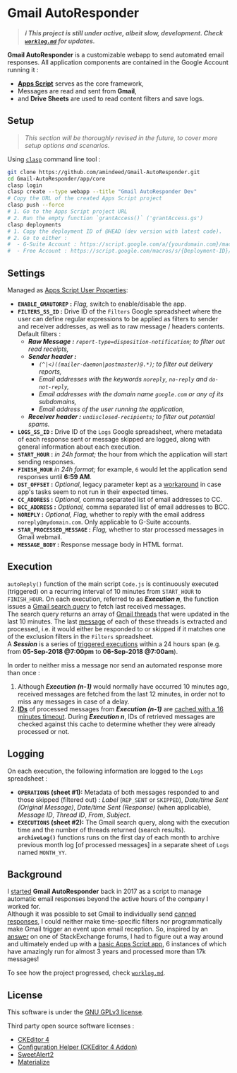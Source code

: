 # Gmail AutoResponder

> ***ℹ This project is still under active, albeit slow, development. Check [`worklog.md`](worklog.md) for updates.***

**Gmail AutoResponder** is a customizable webapp to send automated email responses. All application components are contained in the Google Account running it : 
- **[Apps Script](https://developers.google.com/apps-script/reference/)** serves as the core framework, 
- Messages are read and sent from **Gmail**, 
- and **Drive Sheets** are used to read content filters and save logs.

## Setup

> _This section will be thoroughly revised in the future, to cover more setup options and scenarios._

Using [`clasp`](https://github.com/google/clasp#install) command line tool :

```bash
git clone https://github.com/amindeed/Gmail-AutoResponder.git
cd Gmail-AutoResponder/app/core
clasp login
clasp create --type webapp --title "Gmail AutoResponder Dev"
# Copy the URL of the created Apps Script project
clasp push --force
# 1. Go to the Apps Script project URL
# 2. Run the empty function `grantAccess()` ('grantAccess.gs')
clasp deployments
# 1. Copy the deployment ID of @HEAD (dev version with latest code). 
# 2. Go to either :
#  - G-Suite Account : https://script.google.com/a/{yourdomain.com}/macros/s/{Deployment-ID}/dev
#  - Free Account : https://script.google.com/macros/s/{Deployment-ID}/dev
```

## Settings

Managed as [Apps Script User Properties](https://developers.google.com/apps-script/reference/properties/properties-service#getUserProperties()):
- **`ENABLE_GMAUTOREP` :** _Flag,_ switch to enable/disable the app.
- **`FILTERS_SS_ID` :** Drive ID of the `Filters` Google spreadsheet where the user can define regular expressions to be applied as filters to sender and receiver addresses, as well as to raw message / headers contents. Default filters :
    - _**Raw Message :** `report-type=disposition-notification`; to filter out read receipts,_
    - _**Sender header :**_ 
        - _`(^|<)((mailer-daemon|postmaster)@.*)`; to filter out delivery reports,_
        - _Email addresses with the keywords `noreply`, `no-reply` and `do-not-reply`,_
        - _Email addresses with the domain name `google.com` or any of its subdomains,_
        - _Email address of the user running the application,_
    - _**Receiver header :** `undisclosed-recipients`; to filter out potential spams._
- **`LOGS_SS_ID` :** Drive ID of the `Logs` Google spreadsheet, where metadata of each response sent or message skipped are logged, along with general information about each execution.
- **`START_HOUR` :** _in 24h format;_ the hour from which the application will start sending responses.
- **`FINISH_HOUR`** _in 24h format;_ for example, `6` would let the application send responses until **6:59 AM**.
- **`DST_OFFSET` :** _Optional_, legacy parameter kept as a [workaround](https://github.com/amindeed/Gmail-AutoResponder/blob/master/worklog.md#2020-05-01) in case app's tasks seem to not run in their expected times.
- **`CC_ADDRESS` :** _Optional,_ comma separated list of email addresses to CC.
- **`BCC_ADDRESS` :** _Optional,_ comma separated list of email addresses to BCC.
- **`NOREPLY` :** _Optional,_ _Flag,_ whether to reply with the email address `noreply@mydomain.com`. Only applicable to G-Suite accounts.
- **`STAR_PROCESSED_MESSAGE` :** _Flag,_ whether to star processed messages in Gmail webmail.
- **`MESSAGE_BODY` :** Response message body in HTML format.


## Execution

`autoReply()` function of the main script `Code.js` is continuously executed (triggered) on a recurring interval of 10 minutes from `START_HOUR` to `FINISH_HOUR`. On each execution, referred to as **_Execution n_**, the function issues a [Gmail search query](https://developers.google.com/apps-script/reference/gmail/gmail-app#search%28String%29) to fetch last received messages.  
The search query returns an array of [Gmail threads](https://developers.google.com/apps-script/reference/gmail/gmail-thread) that were updated in the last 10 minutes. The last [message](https://developers.google.com/apps-script/reference/gmail/gmail-message) of each of these threads is extracted and processed, i.e. it would either be responded to or skipped if it matches one of the exclusion filters in the `Filters` spreadsheet.   
A **_Session_** is a series of [triggered executions](https://developers.google.com/apps-script/guides/triggers/installable#time-driven_triggers) within a 24 hours span (e.g. from __05-Sep-2018 @7:00pm__ to __06-Sep-2018 @7:00am__).
   
In order to neither miss a message nor send an automated response more than once :
1. Although **_Execution (n-1)_** would normally have occurred 10 minutes ago, received messages are fetched from the last 12 minutes, in order not to miss any messages in case of a delay.
2. **[IDs](https://developers.google.com/apps-script/reference/gmail/gmail-message#getId%28%29)** of processed messages from **_Execution (n-1)_** are [cached with a 16 minutes timeout](https://developers.google.com/apps-script/reference/cache/cache#put%28String%2CString%2CInteger%29). During **_Execution n_**, IDs of retrieved messages are checked against this cache to determine whether they were already processed or not.

   
## Logging

On each execution, the following information are logged to the `Logs` spreadsheet :
- **`OPERATIONS` (sheet #1):** Metadata of both messages responded to and those skipped (filtered out) : _Label_ (`REP_SENT` or `SKIPPED`), _Date/time Sent (Original Message)_, _Date/time Sent (Response)_ (when applicable), _Message ID_, _Thread ID_, _From_, _Subject_.
- **`EXECUTIONS` (sheet #2):** The Gmail search query, along with the execution time and the number of threads returned (search results).   
**`archiveLog()`** functions runs on the first day of each month to archive previous month log [of processed messages] in a separate sheet of `Logs` named `MONTH_YY`.


## Background

I [started](https://github.com/amindeed/Gmail-AutoResponder/blob/master/worklog.md#2017-07-26-code) **Gmail AutoResponder** back in 2017 as a script to manage automatic email responses beyond the active hours of the company I worked for.   
Although it was possible to set Gmail to individually send [canned responses](https://support.google.com/mail/thread/14877273?hl=en&msgid=14879088), I could neither make time-specific filters nor programmatically make Gmail trigger an event upon email reception. So, inspired by an [answer](https://webapps.stackexchange.com/a/90089) on one of StackExchange forums, I had to figure out a way around and ultimately ended up with a [basic Apps Script app](https://github.com/amindeed/Gmail-AutoResponder/tree/796a6d84f1e7287b8a936083ae8f507035a28215/app), 6 instances of which have amazingly run for almost 3 years and processed more than 17k messages!  
  
To see how the project progressed, check [`worklog.md`](worklog.md).


## License

This software is under the [GNU GPLv3 license](https://www.gnu.org/licenses/gpl-3.0.txt).
   
Third party open source software licenses :
- [CKEditor 4](https://github.com/ckeditor/ckeditor4/blob/major/LICENSE.md)
- [Configuration Helper (CKEditor 4 Addon)](https://github.com/AlfonsoML/confighelper/blob/master/LICENSE)
- [SweetAlert2](https://github.com/sweetalert2/sweetalert2/blob/master/LICENSE)
- [Materialize](https://github.com/Dogfalo/materialize/blob/master/LICENSE)

